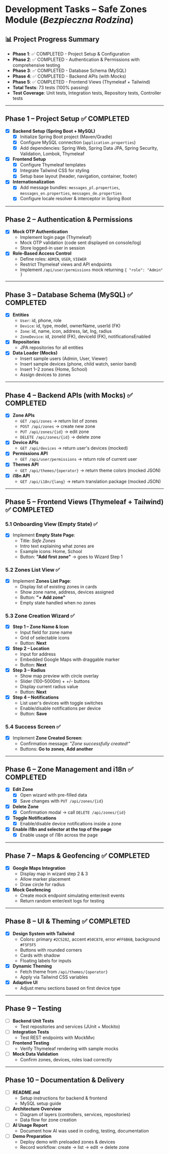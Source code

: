 # Development Tasks – Safe Zones Module (*Bezpieczna Rodzina*)

## 📊 Project Progress Summary
- **Phase 1**: ✅ COMPLETED - Project Setup & Configuration
- **Phase 2**: ✅ COMPLETED - Authentication & Permissions with comprehensive testing
- **Phase 3**: ✅ COMPLETED - Database Schema (MySQL)
- **Phase 4**: ✅ COMPLETED - Backend APIs (with Mocks)
- **Phase 5**: ✅ COMPLETED - Frontend Views (Thymeleaf + Tailwind)
- **Total Tests**: 73 tests (100% passing)
- **Test Coverage**: Unit tests, Integration tests, Repository tests, Controller tests

---

## Phase 1 – Project Setup ✅ COMPLETED
- [x] **Backend Setup (Spring Boot + MySQL)**
  - [x] Initialize Spring Boot project (Maven/Gradle)
  - [x] Configure MySQL connection (`application.properties`)
  - [x] Add dependencies: Spring Web, Spring Data JPA, Spring Security, Validation, Lombok, Thymeleaf
- [x] **Frontend Setup**
  - [x] Configure Thymeleaf templates
  - [x] Integrate Tailwind CSS for styling
  - [x] Setup base layout (header, navigation, container, footer)
- [x] **Internationalization**
  - [x] Add message bundles: `messages_pl.properties`, `messages_en.properties`, `messages_de.properties`
  - [x] Configure locale resolver & interceptor in Spring Boot

---

## Phase 2 – Authentication & Permissions
- [x] **Mock OTP Authentication**
  - Implement login page (Thymeleaf)
  - Mock OTP validation (code sent displayed on console/log)
  - Store logged-in user in session
- [x] **Role-Based Access Control**
  - Define roles: `ADMIN`, `USER`, `VIEWER`
  - Restrict Thymeleaf views and API endpoints
  - Implement `/api/user/permissions` mock returning `{ "role": "Admin" }`

---

## Phase 3 – Database Schema (MySQL) ✅ COMPLETED
- [x] **Entities**
  - `User`: id, phone, role
  - `Device`: id, type, model, ownerName, userId (FK)
  - `Zone`: id, name, icon, address, lat, lng, radius
  - `ZoneDevice`: id, zoneId (FK), deviceId (FK), notificationsEnabled
- [x] **Repositories**
  - JPA repositories for all entities
- [x] **Data Loader (Mocks)**
  - Insert sample users (Admin, User, Viewer)
  - Insert sample devices (phone, child watch, senior band)
  - Insert 1–2 zones (Home, School)
  - Assign devices to zones

---

## Phase 4 – Backend APIs (with Mocks) ✅ COMPLETED
- [x] **Zone APIs**
  - `GET /api/zones` → return list of zones
  - `POST /api/zones` → create new zone
  - `PUT /api/zones/{id}` → edit zone
  - `DELETE /api/zones/{id}` → delete zone
- [x] **Device APIs**
  - `GET /api/devices` → return user's devices (mocked)
- [x] **Permissions API**
  - `GET /api/user/permissions` → return role of current user
- [x] **Themes API**
  - `GET /api/themes/{operator}` → return theme colors (mocked JSON)
- [x] **i18n API**
  - `GET /api/i18n/{lang}` → return translation package (mocked JSON)

---

## Phase 5 – Frontend Views (Thymeleaf + Tailwind) ✅ COMPLETED
### 5.1 Onboarding View (Empty State) ✅
- [x] Implement **Empty State Page**:
  - Title: *Safe Zones*
  - Intro text explaining what zones are
  - Example icons: Home, School
  - Button: **"Add first zone"** → goes to Wizard Step 1

### 5.2 Zones List View ✅
- [x] Implement **Zones List Page**:
  - Display list of existing zones in cards
  - Show zone name, address, devices assigned
  - Button: **"+ Add zone"**
  - Empty state handled when no zones

### 5.3 Zone Creation Wizard ✅
- [x] **Step 1 – Zone Name & Icon**
  - Input field for zone name
  - Grid of selectable icons
  - Button: **Next**
- [x] **Step 2 – Location**
  - Input for address
  - Embedded Google Maps with draggable marker
  - Button: **Next**
- [x] **Step 3 – Radius**
  - Show map preview with circle overlay
  - Slider (100–5000m) + +/- buttons
  - Display current radius value
  - Button: **Next**
- [x] **Step 4 – Notifications**
  - List user's devices with toggle switches
  - Enable/disable notifications per device
  - Button: **Save**

### 5.4 Success Screen ✅
- [x] Implement **Zone Created Screen**:
  - Confirmation message: *"Zone successfully created!"*
  - Buttons: **Go to zones**, **Add another**

---

## Phase 6 – Zone Management and i18n ✅ COMPLETED
- [x] **Edit Zone**
  - [x] Open wizard with pre-filled data
  - [x] Save changes with `PUT /api/zones/{id}`
- [x] **Delete Zone**
  - [x] Confirmation modal → call `DELETE /api/zones/{id}`
- [x] **Toggle Notifications**
  - [x] Enable/disable device notifications inside a zone
- [x] **Enable i18n and selector at the top of the page**
  - [x] Enable usage of i18n across the page

---

## Phase 7 – Maps & Geofencing ✅ COMPLETED
- [x] **Google Maps Integration**
  - Display map in wizard step 2 & 3
  - Allow marker placement
  - Draw circle for radius
- [x] **Mock Geofencing**
  - Create mock endpoint simulating enter/exit events
  - Return random enter/exit logs for testing

---

## Phase 8 – UI & Theming ✅ COMPLETED
- [x] **Design System with Tailwind**
  - Colors: primary `#2C5282`, accent `#50C878`, error `#FF6B6B`, background `#F5F5F5`
  - Buttons with rounded corners
  - Cards with shadow
  - Floating labels for inputs
- [x] **Dynamic Theming**
  - Fetch theme from `/api/themes/{operator}`
  - Apply via Tailwind CSS variables
- [x] **Adaptive UI**
  - Adjust menu sections based on first device type

---

## Phase 9 – Testing
- [ ] **Backend Unit Tests**
  - Test repositories and services (JUnit + Mockito)
- [ ] **Integration Tests**
  - Test REST endpoints with MockMvc
- [ ] **Frontend Testing**
  - Verify Thymeleaf rendering with sample mocks
- [ ] **Mock Data Validation**
  - Confirm zones, devices, roles load correctly

---

## Phase 10 – Documentation & Delivery
- [ ] **README.md**
  - Setup instructions for backend & frontend
  - MySQL setup guide
- [ ] **Architecture Overview**
  - Diagram of layers (controllers, services, repositories)
  - Data flow for zone creation
- [ ] **AI Usage Report**
  - Document how AI was used in coding, testing, documentation
- [ ] **Demo Preparation**
  - Deploy demo with preloaded zones & devices
  - Record workflow: create → list → edit → delete zone